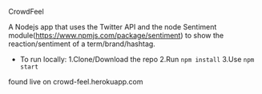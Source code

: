 CrowdFeel

A Nodejs app that uses the Twitter API and the node Sentiment module(https://www.npmjs.com/package/sentiment) to show the reaction/sentiment of a term/brand/hashtag.

* To run locally:
1.Clone/Download the repo
2.Run `npm install`
3.Use `npm start`

found live on crowd-feel.herokuapp.com